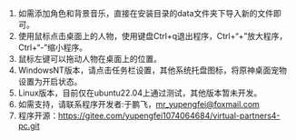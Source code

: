 1. 如需添加角色和背景音乐，直接在安装目录的data文件夹下导入新的文件即可。
2. 使用鼠标点击桌面上的人物，使用键盘Ctrl+q退出程序，Ctrl+“+”放大程序，Ctrl+“-”缩小程序。
3. 鼠标左键可以拖动人物在桌面上的位置。
4. WindowsNT版本，请点击任务栏设置，其他系统托盘图标，将原神桌面宠物设置为开启状态。
5. Linux版本，目前仅在ubuntu22.04上通过测试，其他版本暂未开发。
6. 如需支持，请联系程序开发者:于鹏飞，mr_yupengfei@foxmail.com
7. 程序开源：https://gitee.com/yupengfei1074064684/virtual-partners4-pc.git

